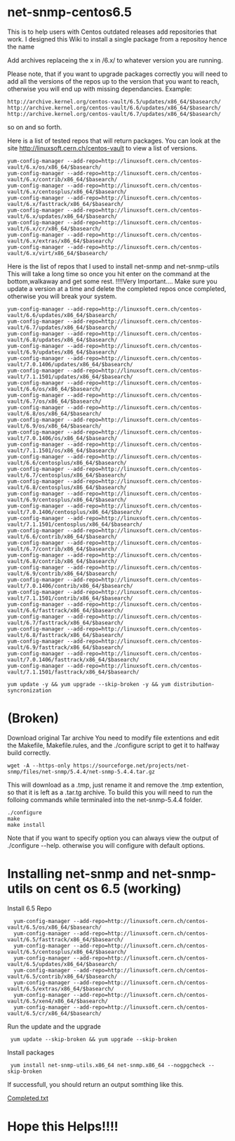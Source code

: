 # net-snmp-centos6.5

This is to help users with Centos outdated releases add repositories that work.
I designed this Wiki to install a single package from a repositoy hence the name

Add archives replaceing the x in /6.x/ to whatever version you are running.

Please note, that if you want to upgrade packages correctly you will need to add all the versions of the repos up to the version that you want to reach, otherwise you will end up with missing dependancies.  Example:

    http://archive.kernel.org/centos-vault/6.5/updates/x86_64/$basearch/ 
    http://archive.kernel.org/centos-vault/6.6/updates/x86_64/$basearch/ 
    http://archive.kernel.org/centos-vault/6.7/updates/x86_64/$basearch/ 
so on and so forth.

Here is a list of tested repos that will return packages.  You can look at the site http://linuxsoft.cern.ch/centos-vault to view a list of versions.

    yum-config-manager --add-repo=http://linuxsoft.cern.ch/centos-vault/6.x/os/x86_64/$basearch/ 
    yum-config-manager --add-repo=http://linuxsoft.cern.ch/centos-vault/6.x/contrib/x86_64/$basearch/ 
    yum-config-manager --add-repo=http://linuxsoft.cern.ch/centos-vault/6.x/centosplus/x86_64/$basearch/ 
    yum-config-manager --add-repo=http://linuxsoft.cern.ch/centos-vault/6.x/fasttrack/x86_64/$basearch/ 
    yum-config-manager --add-repo=http://linuxsoft.cern.ch/centos-vault/6.x/updates/x86_64/$basearch/ 
    yum-config-manager --add-repo=http://linuxsoft.cern.ch/centos-vault/6.x/cr/x86_64/$basearch/ 
    yum-config-manager --add-repo=http://linuxsoft.cern.ch/centos-vault/6.x/extras/x86_64/$basearch/ 
    yum-config-manager --add-repo=http://linuxsoft.cern.ch/centos-vault/6.x/virt/x86_64/$basearch/


 Here is the list of repos that I used to install net-snmp and net-snmp-utils
 This will take a long time so once you hit enter on the command at the bottom,walkaway and get some rest.
 !!!!Very Important.... Make sure you update a version at a time and delete the completed repos once completed, otherwise you will break your system.

    yum-config-manager --add-repo=http://linuxsoft.cern.ch/centos-vault/6.6/updates/x86_64/$basearch/
    yum-config-manager --add-repo=http://linuxsoft.cern.ch/centos-vault/6.7/updates/x86_64/$basearch/
    yum-config-manager --add-repo=http://linuxsoft.cern.ch/centos-vault/6.8/updates/x86_64/$basearch/
    yum-config-manager --add-repo=http://linuxsoft.cern.ch/centos-vault/6.9/updates/x86_64/$basearch/
    yum-config-manager --add-repo=http://linuxsoft.cern.ch/centos-vault/7.0.1406/updates/x86_64/$basearch/
    yum-config-manager --add-repo=http://linuxsoft.cern.ch/centos-vault/7.1.1501/updates/x86_64/$basearch/
    yum-config-manager --add-repo=http://linuxsoft.cern.ch/centos-vault/6.6/os/x86_64/$basearch/
    yum-config-manager --add-repo=http://linuxsoft.cern.ch/centos-vault/6.7/os/x86_64/$basearch/
    yum-config-manager --add-repo=http://linuxsoft.cern.ch/centos-vault/6.8/os/x86_64/$basearch/
    yum-config-manager --add-repo=http://linuxsoft.cern.ch/centos-vault/6.9/os/x86_64/$basearch/
    yum-config-manager --add-repo=http://linuxsoft.cern.ch/centos-vault/7.0.1406/os/x86_64/$basearch/
    yum-config-manager --add-repo=http://linuxsoft.cern.ch/centos-vault/7.1.1501/os/x86_64/$basearch/
    yum-config-manager --add-repo=http://linuxsoft.cern.ch/centos-vault/6.6/centosplus/x86_64/$basearch/
    yum-config-manager --add-repo=http://linuxsoft.cern.ch/centos-vault/6.7/centosplus/x86_64/$basearch/
    yum-config-manager --add-repo=http://linuxsoft.cern.ch/centos-vault/6.8/centosplus/x86_64/$basearch/
    yum-config-manager --add-repo=http://linuxsoft.cern.ch/centos-vault/6.9/centosplus/x86_64/$basearch/
    yum-config-manager --add-repo=http://linuxsoft.cern.ch/centos-vault/7.0.1406/centosplus/x86_64/$basearch/
    yum-config-manager --add-repo=http://linuxsoft.cern.ch/centos-vault/7.1.1501/centosplus/x86_64/$basearch/
    yum-config-manager --add-repo=http://linuxsoft.cern.ch/centos-vault/6.6/contrib/x86_64/$basearch/
    yum-config-manager --add-repo=http://linuxsoft.cern.ch/centos-vault/6.7/contrib/x86_64/$basearch/
    yum-config-manager --add-repo=http://linuxsoft.cern.ch/centos-vault/6.8/contrib/x86_64/$basearch/
    yum-config-manager --add-repo=http://linuxsoft.cern.ch/centos-vault/6.9/contrib/x86_64/$basearch/
    yum-config-manager --add-repo=http://linuxsoft.cern.ch/centos-vault/7.0.1406/contrib/x86_64/$basearch/
    yum-config-manager --add-repo=http://linuxsoft.cern.ch/centos-vault/7.1.1501/contrib/x86_64/$basearch/
    yum-config-manager --add-repo=http://linuxsoft.cern.ch/centos-vault/6.6/fasttrack/x86_64/$basearch/
    yum-config-manager --add-repo=http://linuxsoft.cern.ch/centos-vault/6.7/fasttrack/x86_64/$basearch/
    yum-config-manager --add-repo=http://linuxsoft.cern.ch/centos-vault/6.8/fasttrack/x86_64/$basearch/
    yum-config-manager --add-repo=http://linuxsoft.cern.ch/centos-vault/6.9/fasttrack/x86_64/$basearch/
    yum-config-manager --add-repo=http://linuxsoft.cern.ch/centos-vault/7.0.1406/fasttrack/x86_64/$basearch/
    yum-config-manager --add-repo=http://linuxsoft.cern.ch/centos-vault/7.1.1501/fasttrack/x86_64/$basearch/
    
    yum update -y && yum upgrade --skip-broken -y && yum distribution-syncronization

 # (Broken)
Download original Tar archive  You need to modify file extentions and edit the Makefile, Makefile.rules, and the ./configure script to get it to halfway build correctly.

    wget -A --https-only https://sourceforge.net/projects/net-snmp/files/net-snmp/5.4.4/net-snmp-5.4.4.tar.gz

This will download as a .tmp, just rename it and remove the .tmp extention, so that it is left as a .tar.tg archive.
To build this you will need to run the folloing commands while terminaled into the net-snmp-5.4.4 folder. 


    ./configure
    make
    make install
Note that if you want to specify option you can always view the output of ./configure --help.  otherwise you will configure with default options.


# Installing net-snmp and net-snmp-utils on cent os 6.5 (working)

Install 6.5 Repo

      yum-config-manager --add-repo=http://linuxsoft.cern.ch/centos-vault/6.5/os/x86_64/$basearch/
      yum-config-manager --add-repo=http://linuxsoft.cern.ch/centos-vault/6.5/fasttrack/x86_64/$basearch/
      yum-config-manager --add-repo=http://linuxsoft.cern.ch/centos-vault/6.5/centosplus/x86_64/$basearch/
      yum-config-manager --add-repo=http://linuxsoft.cern.ch/centos-vault/6.5/updates/x86_64/$basearch/
      yum-config-manager --add-repo=http://linuxsoft.cern.ch/centos-vault/6.5/contrib/x86_64/$basearch/
      yum-config-manager --add-repo=http://linuxsoft.cern.ch/centos-vault/6.5/extras/x86_64/$basearch/
      yum-config-manager --add-repo=http://linuxsoft.cern.ch/centos-vault/6.5/xen4/x86_64/$basearch/
      yum-config-manager --add-repo=http://linuxsoft.cern.ch/centos-vault/6.5/cr/x86_64/$basearch/
   
Run the update and the upgrade 

     yum update --skip-broken && yum upgrade --skip-broken
   
Install packages

     yum install net-snmp-utils.x86_64 net-snmp.x86_64 --nogpgcheck --skip-broken
   
If successfull, you should return an output somthing like this.

[Completed.txt](https://github.com/ChimneyFish/net-snmp-centos6.5/files/11412211/Completed.txt)





# Hope this Helps!!!!
